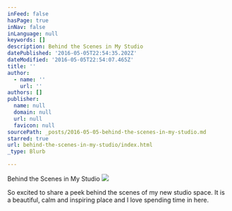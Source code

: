 ```yaml
---
inFeed: false
hasPage: true
inNav: false
inLanguage: null
keywords: []
description: Behind the Scenes in My Studio
datePublished: '2016-05-05T22:54:35.202Z'
dateModified: '2016-05-05T22:54:07.465Z'
title: ''
author:
  - name: ''
    url: ''
authors: []
publisher:
  name: null
  domain: null
  url: null
  favicon: null
sourcePath: _posts/2016-05-05-behind-the-scenes-in-my-studio.md
starred: true
url: behind-the-scenes-in-my-studio/index.html
_type: Blurb

---
```

Behind the Scenes in My Studio
![](https://the-grid-user-content.s3-us-west-2.amazonaws.com/a7c483ad-703a-41d3-a2b7-f12a78db41eb.jpg)

So excited to share a peek behind the scenes of my new studio space. It is a beautiful, calm and inspiring place and I love spending time in here.